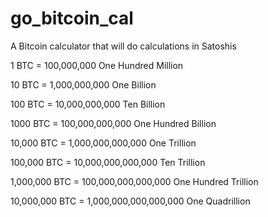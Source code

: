 # go_bitcoin_cal
A Bitcoin calculator that will do calculations in Satoshis 

1 BTC = 100,000,000 One Hundred Million

10 BTC = 1,000,000,000 One Billion

100 BTC = 10,000,000,000 Ten Billion

1000 BTC = 100,000,000,000 One Hundred Billion

10,000 BTC = 1,000,000,000,000 One Trillion

100,000 BTC = 10,000,000,000,000 Ten Trillion

1,000,000 BTC = 100,000,000,000,000 One Hundred Trillion

10,000,000 BTC = 1,000,000,000,000,000 One Quadrillion